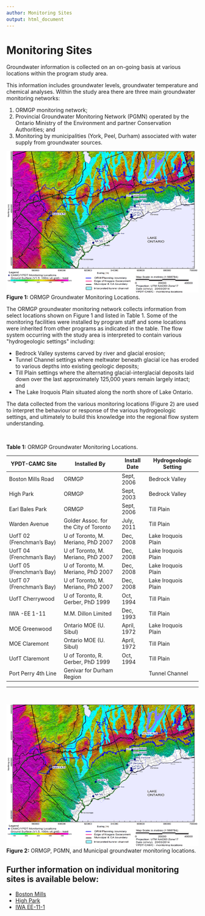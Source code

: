 ```yaml
---
author: Monitoring Sites
output: html_document
---
```



# Monitoring Sites

Groundwater information is collected on an on-going basis at various locations within the program study area. 

This information includes groundwater levels, groundwater temperature and chemical analyses.  Within the study area there are three main groundwater monitoring networks:
1. ORMGP monitoring network;
2. Provincial Groundwater Monitoring Network (PGMN) operated by the Ontario Ministry of the Environment and partner             Conservation Authorities; and
3. Monitoring by municipalities (York, Peel, Durham) associated with water supply from groundwater sources.

![](fig/20140320-fig-camc-ypdt-mon-locations.webp)
**Figure 1:** ORMGP Groundwater Monitoring Locations.

The ORMGP groundwater monitoring network collects information from select locations shown on Figure 1 and listed in Table 1.  Some of the monitoring facilities were installed by program staff and some locations were inherited from other programs as indicated in the table.  The flow system occurring with the study area is interpreted to contain various "hydrogeologic settings" including: 
* Bedrock Valley systems carved by river and glacial erosion;
* Tunnel Channel settings where meltwater beneath glacial ice has eroded to various depths into existing geologic deposits;
* Till Plain settings where the alternating glacial-interglacial deposits laid down over the last approximately 125,000 years remain largely intact; and
* The Lake Iroquois Plain situated along the north shore of Lake Ontario.

The data collected from the various monitoring locations (Figure 2) are used to interpret the behaviour or response of the various hydrogeologic settings, and ultimately to build this knowledge into the regional flow system understanding.

<br>

**Table 1:** ORMGP Groundwater Monitoring Locations.

| YPDT-CAMC Site | Installed By | Install Date | Hydrogeologic Setting |
| ---- | ---- | ---- | ---- |
| Boston Mills Road | ORMGP | Sept, 2006 | Bedrock Valley |
| High Park | ORMGP | Sept, 2003 | Bedrock Valley |
| Earl Bales Park | ORMGP | Sept, 2006 | Till Plain |
| Warden Avenue | Golder Assoc. for the City of Toronto | July, 2011 | Till Plain |
| UofT 02 (Frenchman’s Bay) | U of Toronto, M. Meriano, PhD 2007 | Dec, 2008 | Lake Iroquois Plain |
| UofT 04 (Frenchman’s Bay) | U of Toronto, M. Meriano, PhD 2007 | Dec, 2008 | Lake Iroquois Plain |
| UofT 05 (Frenchman’s Bay) | U of Toronto, M. Meriano, PhD 2007 | Dec, 2008 | Lake Iroquois Plain |
| UofT 07 (Frenchman’s Bay) | U of Toronto, M. Meriano, PhD 2007 | Dec, 2008 | Lake Iroquois Plain |
| UofT Cherrywood | U of Toronto, R. Gerber, PhD 1999 | Oct, 1994 | Till Plain |
| IWA -EE 1-11 | M.M. Dillon Limited | Dec, 1993 | Till Plain |
| MOE Greenwood | Ontario MOE (U. Sibul) | April, 1972 | Lake Iroquois Plain |
| MOE Claremont | Ontario MOE (U. Sibul) | April, 1972 | Till Plain |
| UofT Claremont | U of Toronto, R. Gerber, PhD 1999 | Oct, 1994 | Till Plain |
| Port Perry 4th Line | Genivar for Durham Region |   | Tunnel Channel |

----
<br>

![](fig/20140320-fig-camc-ypdt-mon-locations.webp)
**Figure 2:** ORMGP, PGMN, and Municipal groundwater monitoring locations.

## Further information on individual monitoring sites is available below:
* [Boston Mills](https://www.oakridgeswater.ca/boston)
* [High Park](https://www.oakridgeswater.ca/high-park)
* [IWA EE-11-1](https://www.oakridgeswater.ca/iwa-ee-11-1)
